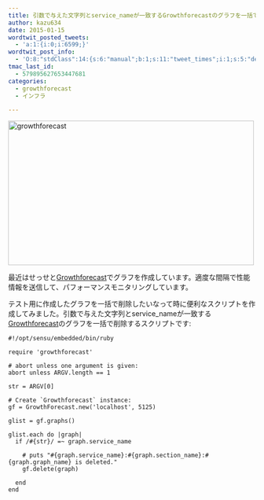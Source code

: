 ```yaml
---
title: 引数で与えた文字列とservice_nameが一致するGrowthforecastのグラフを一括で削除するスクリプト
author: kazu634
date: 2015-01-15
wordtwit_posted_tweets:
  - 'a:1:{i:0;i:6599;}'
wordtwit_post_info:
  - 'O:8:"stdClass":14:{s:6:"manual";b:1;s:11:"tweet_times";i:1;s:5:"delay";s:1:"0";s:7:"enabled";s:1:"1";s:10:"separation";i:60;s:7:"version";s:3:"3.7";s:14:"tweet_template";s:131:"ブログに新しい記事を投稿したよ: 引数で与えた文字列とservice_nameが一致するGrowthforecastの - [link] ";s:6:"status";i:2;s:6:"result";a:0:{}s:13:"tweet_counter";i:2;s:13:"tweet_log_ids";a:1:{i:0;i:6599;}s:9:"hash_tags";a:0:{}s:8:"accounts";a:1:{i:0;s:7:"kazu634";}s:4:"text";s:150:"ブログに新しい記事を投稿したよ: 引数で与えた文字列とservice_nameが一致するGrowthforecastの - http://tinyurl.com/kjlzno9";}'
tmac_last_id:
  - 579895627653447681
categories:
  - growthforecast
  - インフラ

---
```

<a href="https://www.flickr.com/photos/42332031@N02/16100539977" onclick="__gaTracker('send', 'event', 'outbound-article', 'https://www.flickr.com/photos/42332031@N02/16100539977', '');" title="growthforecast by Kazuhiro MUSASHI, on Flickr"><img class=" aligncenter" src="https://farm8.staticflickr.com/7468/16100539977_c7bcdcfb8d.jpg" alt="growthforecast" width="500" height="294" /></a>

最近はせっせと<a href="http://kazeburo.github.io/GrowthForecast/index.ja.html" onclick="__gaTracker('send', 'event', 'outbound-article', 'http://kazeburo.github.io/GrowthForecast/index.ja.html', 'Growthforecast');" title="Growthforecast"  target="_blank">Growthforecast</a>でグラフを作成しています。適度な間隔で性能情報を送信して、パフォーマンスモニタリングしています。

テスト用に作成したグラフを一括で削除したいなって時に便利なスクリプトを作成してみました。引数で与えた文字列とservice_nameが一致する<a href="http://kazeburo.github.io/GrowthForecast/index.ja.html" onclick="__gaTracker('send', 'event', 'outbound-article', 'http://kazeburo.github.io/GrowthForecast/index.ja.html', 'Growthforecast');" title="Growthforecast"  target="_blank">Growthforecast</a>のグラフを一括で削除するスクリプトです:

```
#!/opt/sensu/embedded/bin/ruby

require 'growthforecast'

# abort unless one argument is given:
abort unless ARGV.length == 1

str = ARGV[0]

# Create `Growthforecast` instance:
gf = GrowthForecast.new('localhost', 5125)

glist = gf.graphs()

glist.each do |graph|
  if /#{str}/ =~ graph.service_name

    # puts "#{graph.service_name}:#{graph.section_name}:#{graph.graph_name} is deleted."
    gf.delete(graph)

  end
end
```
